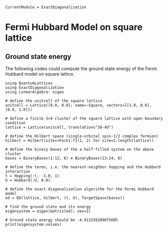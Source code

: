```@meta
CurrentModule = ExactDiagonalization
```

# Fermi Hubbard Model on square lattice

## Ground state energy

The following codes could compute the ground state energy of the Fermi Hubbard model on square lattice.

```@example hubbard
using QuantumLattices
using ExactDiagonalization
using LinearAlgebra: eigen

# define the unitcell of the square lattice
unitcell = Lattice([0.0, 0.0]; name=:Square, vectors=[[1.0, 0.0], [0.0, 1.0]])

# define a finite 3×4 cluster of the square lattice with open boundary condition
lattice = Lattice(unitcell, translations"3O-4O")

# define the Hilbert space (single-orbital spin-1/2 complex fermion)
hilbert = Hilbert(site=>Fock{:f}(1, 2) for site=1:length(lattice))

# define the binary bases of the a half-filled system on the above cluster
bases = BinaryBases(1:12, 6) ⊗ BinaryBases(13:24, 6)

# define the terms, i.e. the nearest-neighbor hopping and the Hubbard interaction
t = Hopping(:t, -1.0, 1)
U = Hubbard(:U, 8.0)

# define the exact diagonalization algorithm for the Fermi Hubbard model
ed = ED(lattice, hilbert, (t, U), TargetSpace(bases))

# find the ground state and its energy
eigensystem = eigen(matrix(ed); nev=1)

# Ground state energy should be -4.913259209075605
print(eigensystem.values)
```
